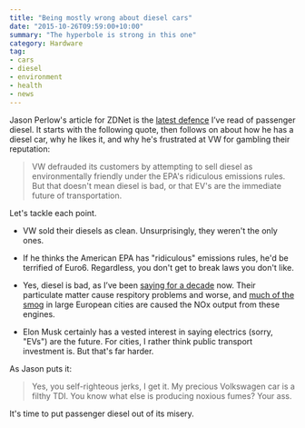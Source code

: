 ```yaml
---
title: "Being mostly wrong about diesel cars"
date: "2015-10-26T09:59:00+10:00"
summary: "The hyperbole is strong in this one"
category: Hardware
tag:
- cars
- diesel
- environment
- health
- news
---
```

Jason Perlow's article for ZDNet is the [latest defence](http://www.zdnet.com/article/volkswagen-lied-but-elon-musk-is-dead-wrong-about-diesel-cars/) I’ve read of passenger diesel. It starts with the following quote, then follows on about how he has a diesel car, why he likes it, and why he's frustrated at VW for gambling their reputation:

> VW defrauded its customers by attempting to sell diesel as environmentally friendly under the EPA's ridiculous emissions rules. But that doesn't mean diesel is bad, or that EV's are the immediate future of transportation.

Let's tackle each point.

* VW sold their diesels as clean. Unsurprisingly, they weren't the only ones.

* If he thinks the American EPA has "ridiculous" emissions rules, he'd be terrified of Euro6. Regardless, you don't get to break laws you don't like.

* Yes, diesel is bad, as I’ve been [saying for a decade](https://rubenerd.com/response-to-the-diesels-are-coming/) now. Their particulate matter cause respitory problems and worse, and [much of the smog](https://rubenerd.com/diesel-cars/) in large European cities are caused the NOx output from these engines.

* Elon Musk certainly has a vested interest in saying electrics (sorry, "EVs") are the future. For cities, I rather think public transport investment is. But that's far harder.

As Jason puts it:

> Yes, you self-righteous jerks, I get it. My precious Volkswagen car is a filthy TDI. You know what else is producing noxious fumes? Your ass.

It's time to put passenger diesel out of its misery.

